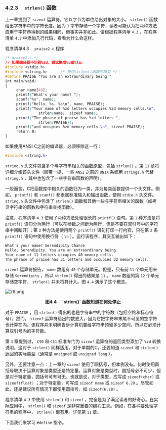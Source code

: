 ### 4.2.3　 `strlen()` 函数

上一章提到了 `sizeof` 运算符，它以字节为单位给出对象的大小。 `strlen()` 函数给出字符串中的字符长度。因为 `1` 字节存储一个字符，读者可能认为把两种方法应用于字符串得到的结果相同，但事实并非如此。请根据程序清单 `4.3` ，在程序清单 `4.2` 中添加几行代码，看看为什么会这样。

程序清单4.3　 `praise2.c` 程序

```css
/* praise2.c */
// 如果编译器不识别%zd，尝试换成%u或%lu。
#include <stdio.h>
#include <string.h>      /* 提供strlen()函数的原型 */
#define PRAISE "You are an extraordinary being."
int main(void)
{
     char name[40];
     printf("What's your name? ");
     scanf("%s", name);
     printf("Hello, %s. %s\n", name, PRAISE);
     printf("Your name of %zd letters occupies %zd memory cells.\n",
               strlen(name), sizeof name);
     printf("The phrase of praise has %zd letters ",
               strlen(PRAISE));
     printf("and occupies %zd memory cells.\n", sizeof PRAISE);
     return 0;
}
```

如果使用ANSI C之前的编译器，必须移除这一行：

```css
#include <string.h>
```

`string.h` 头文件包含多个与字符串相关的函数原型，包括 `strlen()` 。第 `11` 章将详细介绍该头文件（顺带一提，一些 `ANSI` 之前的 `UNIX` 系统用 `strings.h` 代替 `string.h` ，其中也包含了一些字符串函数的声明）。

一般而言，C把函数库中相关的函数归为一类，并为每类函数提供一个头文件。例如， `printf()` 和 `scanf()` 都隶属标准输入和输出函数，使用 `stdio.h` 头文件。 `string.h` 头文件中包含了 `strlen()` 函数和其他一些与字符串相关的函数（如拷贝字符串的函数和字符串查找函数）。

注意，程序清单 `4.3` 使用了两种方法处理很长的 `printf()` 语句。第 `1` 种方法是将 `printf()` 语句分为两行（可以在参数之间断为两行，但是不要在双引号中的字符串中间断开）；第 `2` 种方法是使用两个 `printf()` 语句打印一行内容，只在第 `2` 条 `printf()` 语句中使用换行符（ `\n` ）。运行该程序，其交互输出如下：

```css
What's your name? Serendipity Chance
Hello, Serendipity. You are an extraordinary being.
Your name of 11 letters occupies 40 memory cells.
The phrase of praise has 31 letters and occupies 32 memory cells.

```

`sizeof` 运算符报告， `name` 数组有 `40` 个存储单元。但是，只有前 `11` 个单元用来存储 `Serendipity` ，所以 `strlen()` 得出的结果是 `11` 。 `name` 数组的第 `12` 个单元存储空字符， `strlen()` 并未将其计入。图 `4.4` 演示了这个概念。

![26.png](./images/26.png)
<center class="my_markdown"><b class="my_markdown">图4.4　 `strlen()` 函数知道在何处停止</b></center>

对于 `PRAISE` ，用 `strlen()` 得出的也是字符串中的字符数（包括空格和标点符号）。然而， `sizeof` 运算符给出的数更大，因为它把字符串末尾不可见的空字符也计算在内。该程序并未明确告诉计算机要给字符串预留多少空间，所以它必须计算双引号内的字符数。

第 `3` 章提到过， `C99` 和 `C11` 标准专门为 `sizeof` 运算符的返回类型添加了 `%zd` 转换说明，这对于 `strlen()` 同样适用。对于早期的C，还要知道 `sizeof` 和 `strlen()` 返回的实际类型（通常是 `unsigned` 或 `unsigned long` ）。

另外，还要注意一点：上一章的 `sizeof` 使用了圆括号，但本例没有。何时使用圆括号取决于运算对象是类型还是特定量。运算对象是类型时，圆括号必不可少，但是对于特定量，圆括号可有可无。也就是说，对于类型，应写成 `sizeof(char)` 或 `sizeof(float)` ；对于特定量，可写成 `sizeof name` 或 `sizeof 6.28` 。尽管如此，还是建议所有情况下都使用圆括号，如 `sizeof(6.28)` 。

程序清单 `4.3` 中使用 `strlen()` 和 `sizeof` ，完全是为了满足读者的好奇心。在实际应用中， `strlen()` 和 `sizeof` 是非常重要的编程工具。例如，在各种要处理字符串的程序中， `strlen()` 很有用。详见第 `11` 章。

下面我们来学习 `#define` 指令。

